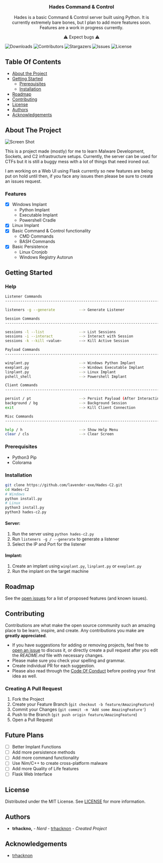   <h3 align="center">Hades Command & Control</h3>

  <p align="center">
    Hades is a basic Command & Control server built using Python. It is currently extremely bare bones, but I plan to add more features soon.
Features are a work in progress currently.</p>
  <p align="center">⚠ Expect bugs ⚠
    <br/>
</p>

![Downloads](https://img.shields.io/github/downloads/Lavender-exe/Hades-C2/total) ![Contributors](https://img.shields.io/github/contributors/Lavender-exe/Hades-C2?color=dark-green) ![Stargazers](https://img.shields.io/github/stars/Lavender-exe/Hades-C2?style=social) ![Issues](https://img.shields.io/github/issues/Lavender-exe/Hades-C2) ![License](https://img.shields.io/github/license/Lavender-exe/Hades-C2) 

## Table Of Contents

* [About the Project](#about-the-project)
* [Getting Started](#getting-started)
  * [Prerequisites](#prerequisites)
  * [Installation](#installation)
* [Roadmap](#roadmap)
* [Contributing](#contributing)
* [License](#license)
* [Authors](#authors)
* [Acknowledgements](#acknowledgements)

## About The Project

![Screen Shot](https://media.discordapp.net/attachments/504609193060466694/1099041152306528266/image.png?width=748&height=621)

This is a project made (mostly) for me to learn Malware Development, Sockets, and C2 infrastructure setups. Currently, the server can be used for CTFs but it is still a buggy mess with a lot of things that need ironed out.

I am working on a Web UI using Flask currently so new features are being put on hold until then, if you face any issues then please be sure to create an issues request.

### Features
- [x] Windows Implant
  - Python Implant
  - Executable Implant
  - Powershell Cradle
- [x] Linux Implant
- [x] Basic Command & Control functionality
  - CMD Commands
  - BASH Commands
- [x] Basic Persistence
  - Linux Cronjob
  - Windows Registry Autorun

## Getting Started

### Help
```bash
Listener Commands
---------------------------------------------------------------------------------------

listeners -g --generate           --> Generate Listener

Session Commands
---------------------------------------------------------------------------------------

sessions -l --list                --> List Sessions
sessions -i --interact            --> Interact with Session
sessions -k --kill <value>        --> Kill Active Session

Payload Commands
---------------------------------------------------------------------------------------

winplant.py                       --> Windows Python Implant
exeplant.py                       --> Windows Executable Implant
linplant.py                       --> Linux Implant
pshell_shell                      --> Powershell Implant

Client Commands
---------------------------------------------------------------------------------------

persist / pt                      --> Persist Payload (After Interacting with Session) 
background / bg                   --> Background Session
exit                              --> Kill Client Connection

Misc Commands
---------------------------------------------------------------------------------------

help / h                          --> Show Help Menu
clear / cls                       --> Clear Screen
```


### Prerequisites

- Python3 Pip
- Colorama

### Installation

```bash
git clone https://github.com/lavender-exe/Hades-C2.git
cd Hades-C2
# Windows
python install.py
# Linux
python3 install.py
python3 hades-c2.py
```

#### Server:
1. Run the server using `python hades-c2.py`
2. Run `listeners -g / --generate` to generate a listener
3. Select the IP and Port for the listener

#### Implant:
1. Create an implant using `winplant.py`, `linplant.py` or `exeplant.py`
2. Run the implant on the target machine

## Roadmap

See the [open issues](https://github.com/Lavender-exe/Hades-C2/issues) for a list of proposed features (and known issues).

## Contributing

Contributions are what make the open source community such an amazing place to be learn, inspire, and create. Any contributions you make are **greatly appreciated**.
* If you have suggestions for adding or removing projects, feel free to [open an issue](https://github.com/Lavender-exe/Hades-C2/issues/new) to discuss it, or directly create a pull request after you edit the *README.md* file with necessary changes.
* Please make sure you check your spelling and grammar.
* Create individual PR for each suggestion.
* Please also read through the [Code Of Conduct](https://github.com/Lavender-exe/Hades-C2/blob/main/CODE_OF_CONDUCT.md) before posting your first idea as well.

### Creating A Pull Request

1. Fork the Project
2. Create your Feature Branch (`git checkout -b feature/AmazingFeature`)
3. Commit your Changes (`git commit -m 'Add some AmazingFeature'`)
4. Push to the Branch (`git push origin feature/AmazingFeature`)
5. Open a Pull Request

## Future Plans

- [ ] Better Implant Functions
- [ ] Add more persistence methods
- [ ] Add more command functionality
- [ ] Use Nim/C++ to create cross-platform malware
- [ ] Add more Quality of Life features
- [ ] Flask Web Interface

## License

Distributed under the MIT License. See [LICENSE](https://github.com/tucommenceapousser/hades/blob/main/LICENSE.md) for more information.

## Authors

* **trhackno,** - *Nerd* - [trhacknon](https://github.com/tucommenceapousser/) - *Created Project*

## Acknowledgements

* [trhacknon](trkn)
